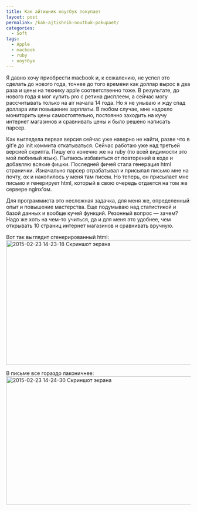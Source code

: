 ```yaml
---
title: Как айтишник ноутбук покупает
layout: post
permalink: /kak-ajtishnik-noutbuk-pokupaet/
categories:
  - Soft
tags:
  - Apple
  - macbook
  - ruby
  - ноутбук
---
```

Я давно хочу приобрести macbook и, к сожалению, не успел это сделать до нового года, точнее до того времени как доллар вырос в два раза и цены на технику apple соответственно тоже. В результате, до нового года я мог купить pro с ретина дисплеем, а сейчас могу рассчитывать только на air начала 14 года. Но я не унываю и жду спад доллара или повышение зарплаты. В любом случае, мне надоело мониторить цены самостоятельно, постоянно заходить на кучу интернет магазинов и сравнивать цены и было решено написать парсер.<!--more-->

Как выглядела первая версия сейчас уже наверно не найти, разве что в git&#8217;е до init коммита откатываться. Сейчас работаю уже над третьей версией скрипта. Пишу его конечно же на ruby (по всей видимости это мой любимый язык). Пытаюсь избавиться от повторений в коде и добавляю всякие фишки. Последней фичей стала генерация html странички. Изначально парсер отрабатывал и присылал письмо мне на почту, ох и накопилось у меня там писем. Но теперь, он присылает мне письмо и генерирует html, который в свою очередь отдается на том же сервере nginx&#8217;ом.

Для программиста это несложная задачка, для меня же, определенный опыт и повышение мастерства. Еще подумываю над статистикой и базой данных и вообще кучей функций. Резонный вопрос &#8212; зачем? Надо же хоть на чем-то учиться, да и для меня это удобнее, чем открывать 10 страниц интернет магазинов и сравнивать вручную.

Вот так выглядит сгенерированный html:<a href="https://doam.ru/wp-content/uploads/2015/02/2015-02-23-14-23-18-Skrinshot-e-krana.png" rel="lightbox[1056]" title="2015-02-23 14-23-18 Скриншот экрана"><img class="aligncenter size-large wp-image-1057" src="https://doam.ru/wp-content/uploads/2015/02/2015-02-23-14-23-18-Skrinshot-e-krana-1024x463.png" alt="2015-02-23 14-23-18 Скриншот экрана" width="750" height="339" /></a>

В письме все гораздо лаконичнее:  
<a href="https://doam.ru/wp-content/uploads/2015/02/2015-02-23-14-24-30-Skrinshot-e-krana.png" rel="lightbox[1056]" title="2015-02-23 14-24-30 Скриншот экрана"><img class="aligncenter size-large wp-image-1058" src="https://doam.ru/wp-content/uploads/2015/02/2015-02-23-14-24-30-Skrinshot-e-krana.png" alt="2015-02-23 14-24-30 Скриншот экрана" width="750" height="349" /></a>